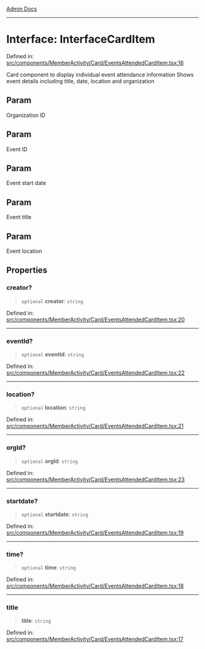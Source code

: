 [Admin Docs](/)

***

# Interface: InterfaceCardItem

Defined in: [src/components/MemberActivity/Card/EventsAttendedCardItem.tsx:16](https://github.com/PalisadoesFoundation/talawa-admin/blob/main/src/components/MemberActivity/Card/EventsAttendedCardItem.tsx#L16)

Card component to display individual event attendance information
Shows event details including title, date, location and organization

## Param

Organization ID

## Param

Event ID

## Param

Event start date

## Param

Event title

## Param

Event location

## Properties

### creator?

> `optional` **creator**: `string`

Defined in: [src/components/MemberActivity/Card/EventsAttendedCardItem.tsx:20](https://github.com/PalisadoesFoundation/talawa-admin/blob/main/src/components/MemberActivity/Card/EventsAttendedCardItem.tsx#L20)

***

### eventId?

> `optional` **eventId**: `string`

Defined in: [src/components/MemberActivity/Card/EventsAttendedCardItem.tsx:22](https://github.com/PalisadoesFoundation/talawa-admin/blob/main/src/components/MemberActivity/Card/EventsAttendedCardItem.tsx#L22)

***

### location?

> `optional` **location**: `string`

Defined in: [src/components/MemberActivity/Card/EventsAttendedCardItem.tsx:21](https://github.com/PalisadoesFoundation/talawa-admin/blob/main/src/components/MemberActivity/Card/EventsAttendedCardItem.tsx#L21)

***

### orgId?

> `optional` **orgId**: `string`

Defined in: [src/components/MemberActivity/Card/EventsAttendedCardItem.tsx:23](https://github.com/PalisadoesFoundation/talawa-admin/blob/main/src/components/MemberActivity/Card/EventsAttendedCardItem.tsx#L23)

***

### startdate?

> `optional` **startdate**: `string`

Defined in: [src/components/MemberActivity/Card/EventsAttendedCardItem.tsx:19](https://github.com/PalisadoesFoundation/talawa-admin/blob/main/src/components/MemberActivity/Card/EventsAttendedCardItem.tsx#L19)

***

### time?

> `optional` **time**: `string`

Defined in: [src/components/MemberActivity/Card/EventsAttendedCardItem.tsx:18](https://github.com/PalisadoesFoundation/talawa-admin/blob/main/src/components/MemberActivity/Card/EventsAttendedCardItem.tsx#L18)

***

### title

> **title**: `string`

Defined in: [src/components/MemberActivity/Card/EventsAttendedCardItem.tsx:17](https://github.com/PalisadoesFoundation/talawa-admin/blob/main/src/components/MemberActivity/Card/EventsAttendedCardItem.tsx#L17)

